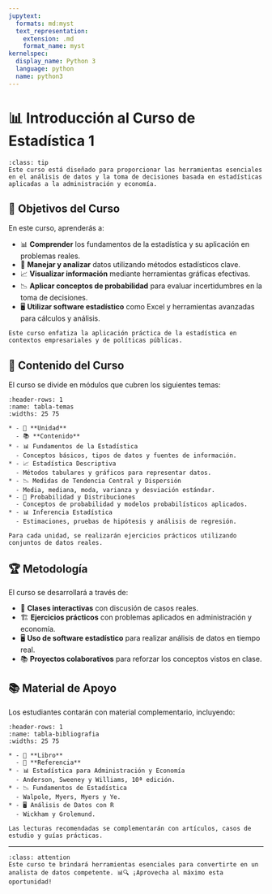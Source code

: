 ```yaml
---
jupytext:
  formats: md:myst
  text_representation:
    extension: .md
    format_name: myst
kernelspec:
  display_name: Python 3
  language: python
  name: python3
---
```


# 📊 Introducción al Curso de Estadística 1

```{admonition} 📢 ¡Bienvenido al curso!
:class: tip
Este curso está diseñado para proporcionar las herramientas esenciales en el análisis de datos y la toma de decisiones basada en estadísticas aplicadas a la administración y economía.
```

## 📌 Objetivos del Curso

En este curso, aprenderás a:

- 📊 **Comprender** los fundamentos de la estadística y su aplicación en problemas reales.
- 🔢 **Manejar y analizar** datos utilizando métodos estadísticos clave.
- 📈 **Visualizar información** mediante herramientas gráficas efectivas.
- 📉 **Aplicar conceptos de probabilidad** para evaluar incertidumbres en la toma de decisiones.
- 🖥️ **Utilizar software estadístico** como Excel y herramientas avanzadas para cálculos y análisis.

```{note}
Este curso enfatiza la aplicación práctica de la estadística en contextos empresariales y de políticas públicas.
```

## 📖 Contenido del Curso

El curso se divide en módulos que cubren los siguientes temas:

```{list-table} 📝 Temas Principales
:header-rows: 1
:name: tabla-temas
:widths: 25 75

* - 📌 **Unidad**
  - 📚 **Contenido**
* - 📊 Fundamentos de la Estadística
  - Conceptos básicos, tipos de datos y fuentes de información.
* - 📈 Estadística Descriptiva
  - Métodos tabulares y gráficos para representar datos.
* - 📉 Medidas de Tendencia Central y Dispersión
  - Media, mediana, moda, varianza y desviación estándar.
* - 🎲 Probabilidad y Distribuciones
  - Conceptos de probabilidad y modelos probabilísticos aplicados.
* - 📊 Inferencia Estadística
  - Estimaciones, pruebas de hipótesis y análisis de regresión.
```

```{tip}
Para cada unidad, se realizarán ejercicios prácticos utilizando conjuntos de datos reales.
```

## 🏆 Metodología

El curso se desarrollará a través de:

- 🎤 **Clases interactivas** con discusión de casos reales.
- 🏗️ **Ejercicios prácticos** con problemas aplicados en administración y economía.
- 🖥️ **Uso de software estadístico** para realizar análisis de datos en tiempo real.
- 📚 **Proyectos colaborativos** para reforzar los conceptos vistos en clase.

## 📚 Material de Apoyo

Los estudiantes contarán con material complementario, incluyendo:

```{list-table} 📘 Bibliografía Recomendada
:header-rows: 1
:name: tabla-bibliografia
:widths: 25 75

* - 📖 **Libro**
  - 📌 **Referencia**
* - 📊 Estadística para Administración y Economía
  - Anderson, Sweeney y Williams, 10ª edición.
* - 📉 Fundamentos de Estadística
  - Walpole, Myers, Myers y Ye.
* - 🖥️ Análisis de Datos con R
  - Wickham y Grolemund.
```

```{note}
Las lecturas recomendadas se complementarán con artículos, casos de estudio y guías prácticas.
```

---

```{admonition} 🚀 ¡Manos a la obra!
:class: attention
Este curso te brindará herramientas esenciales para convertirte en un analista de datos competente. 📊🔍 ¡Aprovecha al máximo esta oportunidad!
```